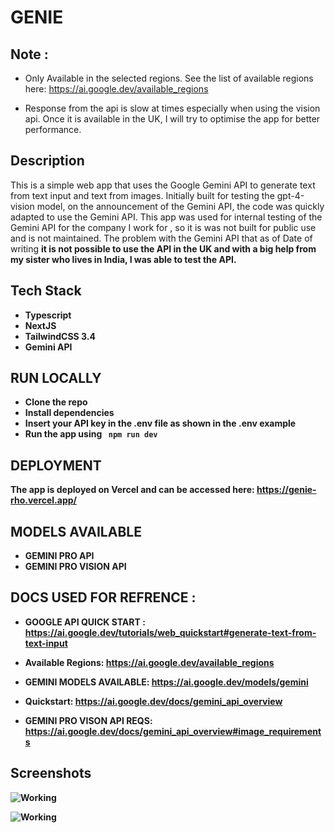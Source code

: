 



# GENIE 


## Note :

- Only Available in the selected regions. See the list of available regions here: https://ai.google.dev/available_regions

- Response from the api is slow at times especially when using the vision api. Once it is available in the UK, I will try to optimise the app for better performance.

## Description

This is a simple web app that uses the Google Gemini API to generate text from text input and text from images. Initially built for testing the gpt-4-vision model,  on the announcement of the Gemini API, the code was quickly adapted to use the Gemini API.  This app was used for internal testing of the Gemini API for the company I work for , so it is was not built for public use and is not maintained. The problem with the Gemini API that as of Date of writing <strong> it is not possible to use the API in the UK <strong> and with a big help from my sister who lives in India, I was able to test the API.


## Tech Stack

- Typescript
- NextJS
- TailwindCSS 3.4 
- Gemini API


## RUN LOCALLY

<ul>
<li>Clone the repo</li>
<li>Install dependencies</li>
<li> Insert your API key in the .env file as shown in the .env example</li>
<li>Run the app using <code> npm run dev</code></li>
</ul>


## DEPLOYMENT

The app is deployed on Vercel and can be accessed here: https://genie-rho.vercel.app/

## MODELS AVAILABLE

- GEMINI PRO API 
- GEMINI PRO VISION API

## DOCS USED FOR REFRENCE :

- GOOGLE API QUICK START : https://ai.google.dev/tutorials/web_quickstart#generate-text-from-text-input

- Available Regions: https://ai.google.dev/available_regions

- GEMINI MODELS AVAILABLE: https://ai.google.dev/models/gemini

- Quickstart: https://ai.google.dev/docs/gemini_api_overview

- GEMINI PRO VISON API REQS:  https://ai.google.dev/docs/gemini_api_overview#image_requirements


## Screenshots

![Working ](<SCREENSHOTS/Screenshot 2023-12-25 at 8.11.37 PM.png>)

![Working](<SCREENSHOTS/Screenshot 2023-12-25 at 9.31.21 PM.png>) 